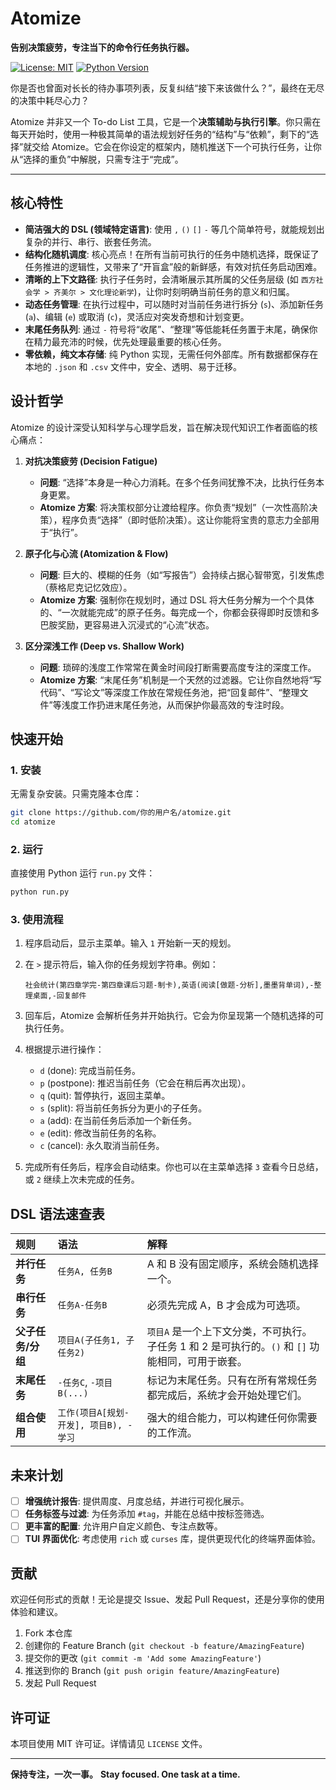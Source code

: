 # Atomize

**告别决策疲劳，专注当下的命令行任务执行器。**

[![License: MIT](https://img.shields.io/badge/License-MIT-yellow.svg)](https://opensource.org/licenses/MIT)
[![Python Version](https://img.shields.io/badge/python-3.6%2B-blue.svg)](https://www.python.org/)

你是否也曾面对长长的待办事项列表，反复纠结“接下来该做什么？”，最终在无尽的决策中耗尽心力？

Atomize 并非又一个 To-do List 工具，它是一个**决策辅助与执行引擎**。你只需在每天开始时，使用一种极其简单的语法规划好任务的“结构”与“依赖”，剩下的“选择”就交给 Atomize。它会在你设定的框架内，随机推送下一个可执行任务，让你从“选择的重负”中解脱，只需专注于“完成”。

---

## 核心特性

*   **简洁强大的 DSL (领域特定语言)**: 使用 `,` `()` `[]` `-` 等几个简单符号，就能规划出复杂的并行、串行、嵌套任务流。
*   **结构化随机调度**: 核心亮点！在所有当前可执行的任务中随机选择，既保证了任务推进的逻辑性，又带来了“开盲盒”般的新鲜感，有效对抗任务启动困难。
*   **清晰的上下文路径**: 执行子任务时，会清晰展示其所属的父任务层级 (如 `西方社会学 > 齐美尔 > 文化理论新学`)，让你时刻明确当前任务的意义和归属。
*   **动态任务管理**: 在执行过程中，可以随时对当前任务进行拆分 (`s`)、添加新任务 (`a`)、编辑 (`e`) 或取消 (`c`)，灵活应对突发奇想和计划变更。
*   **末尾任务队列**: 通过 `-` 符号将“收尾”、“整理”等低能耗任务置于末尾，确保你在精力最充沛的时候，优先处理最重要的核心任务。
*   **零依赖，纯文本存储**: 纯 Python 实现，无需任何外部库。所有数据都保存在本地的 `.json` 和 `.csv` 文件中，安全、透明、易于迁移。

## 设计哲学

Atomize 的设计深受认知科学与心理学启发，旨在解决现代知识工作者面临的核心痛点：

1.  **对抗决策疲劳 (Decision Fatigue)**
    *   **问题**: “选择”本身是一种心力消耗。在多个任务间犹豫不决，比执行任务本身更累。
    *   **Atomize 方案**: 将决策权部分让渡给程序。你负责“规划”（一次性高阶决策），程序负责“选择”（即时低阶决策）。这让你能将宝贵的意志力全部用于“执行”。

2.  **原子化与心流 (Atomization & Flow)**
    *   **问题**: 巨大的、模糊的任务（如“写报告”）会持续占据心智带宽，引发焦虑（蔡格尼克记忆效应）。
    *   **Atomize 方案**: 强制你在规划时，通过 DSL 将大任务分解为一个个具体的、“一次就能完成”的原子任务。每完成一个，你都会获得即时反馈和多巴胺奖励，更容易进入沉浸式的“心流”状态。

3.  **区分深浅工作 (Deep vs. Shallow Work)**
    *   **问题**: 琐碎的浅度工作常常在黄金时间段打断需要高度专注的深度工作。
    *   **Atomize 方案**: “末尾任务”机制是一个天然的过滤器。它让你自然地将“写代码”、“写论文”等深度工作放在常规任务池，把“回复邮件”、“整理文件”等浅度工作扔进末尾任务池，从而保护你最高效的专注时段。

## 快速开始

### 1. 安装

无需复杂安装。只需克隆本仓库：

```bash
git clone https://github.com/你的用户名/atomize.git
cd atomize
```

### 2. 运行

直接使用 Python 运行 `run.py` 文件：

```bash
python run.py
```

### 3. 使用流程

1.  程序启动后，显示主菜单。输入 `1` 开始新一天的规划。
2.  在 `>` 提示符后，输入你的任务规划字符串。例如：

    ```
    社会统计(第四章学完-第四章课后习题-制卡),英语(阅读[做题-分析],墨墨背单词),-整理桌面,-回复邮件
    ```

3.  回车后，Atomize 会解析任务并开始执行。它会为你呈现第一个随机选择的可执行任务。
4.  根据提示进行操作：
    *   `d` (done): 完成当前任务。
    *   `p` (postpone): 推迟当前任务（它会在稍后再次出现）。
    *   `q` (quit): 暂停执行，返回主菜单。
    *   `s` (split): 将当前任务拆分为更小的子任务。
    *   `a` (add): 在当前任务后添加一个新任务。
    *   `e` (edit): 修改当前任务的名称。
    *   `c` (cancel): 永久取消当前任务。

5.  完成所有任务后，程序会自动结束。你也可以在主菜单选择 `3` 查看今日总结，或 `2` 继续上次未完成的任务。

## DSL 语法速查表

| 规则 | 语法 | 解释 |
| :--- | :--- | :--- |
| **并行任务** | `任务A, 任务B` | A 和 B 没有固定顺序，系统会随机选择一个。 |
| **串行任务** | `任务A-任务B` | 必须先完成 A，B 才会成为可选项。 |
| **父子任务/分组**| `项目A(子任务1, 子任务2)` | `项目A` 是一个上下文分类，不可执行。子任务 1 和 2 是可执行的。`()` 和 `[]` 功能相同，可用于嵌套。 |
| **末尾任务** | `-任务C`, `-项目B(...)` | 标记为末尾任务。只有在所有常规任务都完成后，系统才会开始处理它们。 |
| **组合使用** | `工作(项目A[规划-开发], 项目B), -学习` | 强大的组合能力，可以构建任何你需要的工作流。 |

## 未来计划

*   [ ] **增强统计报告**: 提供周度、月度总结，并进行可视化展示。
*   [ ] **任务标签与过滤**: 为任务添加 `#tag`，并能在总结中按标签筛选。
*   [ ] **更丰富的配置**: 允许用户自定义颜色、专注点数等。
*   [ ] **TUI 界面优化**: 考虑使用 `rich` 或 `curses` 库，提供更现代化的终端界面体验。

## 贡献

欢迎任何形式的贡献！无论是提交 Issue、发起 Pull Request，还是分享你的使用体验和建议。

1.  Fork 本仓库
2.  创建你的 Feature Branch (`git checkout -b feature/AmazingFeature`)
3.  提交你的更改 (`git commit -m 'Add some AmazingFeature'`)
4.  推送到你的 Branch (`git push origin feature/AmazingFeature`)
5.  发起 Pull Request

## 许可证

本项目使用 MIT 许可证。详情请见 `LICENSE` 文件。

---

**保持专注，一次一事。**
**Stay focused. One task at a time.**